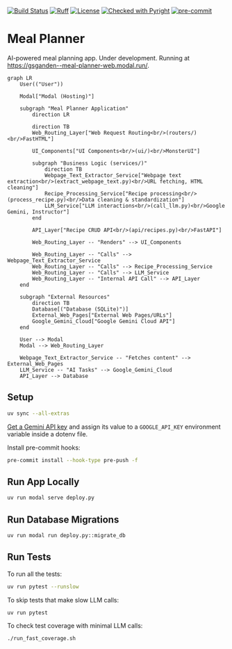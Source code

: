 [![Build Status](https://github.com/gsganden/meal_planner/actions/workflows/ci_cd.yml/badge.svg)](https://github.com/gsganden/meal_planner/actions/workflows/ci_cd.yml)
[![Ruff](https://img.shields.io/endpoint?url=https://raw.githubusercontent.com/astral-sh/ruff/main/assets/badge/v2.json)](https://github.com/astral-sh/ruff)
[![License](https://img.shields.io/badge/License-Apache_2.0-blue.svg)](https://opensource.org/licenses/Apache-2.0)
[![Checked with Pyright](https://img.shields.io/badge/type_checked-pyright-blue)](https://github.com/microsoft/pyright)
[![pre-commit](https://img.shields.io/badge/pre--commit-enabled-brightgreen?logo=pre-commit)](https://github.com/pre-commit/pre-commit)

# Meal Planner

AI-powered meal planning app. Under development. Running at https://gsganden--meal-planner-web.modal.run/.


```mermaid
graph LR
    User(("User"))

    Modal["Modal (Hosting)"]

    subgraph "Meal Planner Application"
        direction LR

        direction TB
        Web_Routing_Layer["Web Request Routing<br/>(routers/)<br/>FastHTML"]
        
        UI_Components["UI Components<br/>(ui/)<br/>MonsterUI"]

        subgraph "Business Logic (services/)"
            direction TB
            Webpage_Text_Extractor_Service["Webpage text extraction<br/>(extract_webpage_text.py)<br/>URL fetching, HTML cleaning"]
            Recipe_Processing_Service["Recipe processing<br/>(process_recipe.py)<br/>Data cleaning & standardization"]
            LLM_Service["LLM interactions<br/>(call_llm.py)<br/>Google Gemini, Instructor"]
        end

        API_Layer["Recipe CRUD API<br/>(api/recipes.py)<br/>FastAPI"]

        Web_Routing_Layer -- "Renders" --> UI_Components
        
        Web_Routing_Layer -- "Calls" --> Webpage_Text_Extractor_Service
        Web_Routing_Layer -- "Calls" --> Recipe_Processing_Service
        Web_Routing_Layer -- "Calls" --> LLM_Service
        Web_Routing_Layer -- "Internal API Call" --> API_Layer
    end

    subgraph "External Resources"
        direction TB
        Database[("Database (SQLite)")]
        External_Web_Pages["External Web Pages/URLs"]
        Google_Gemini_Cloud["Google Gemini Cloud API"]
    end

    User --> Modal
    Modal --> Web_Routing_Layer

    Webpage_Text_Extractor_Service -- "Fetches content" --> External_Web_Pages
    LLM_Service -- "AI Tasks" --> Google_Gemini_Cloud
    API_Layer --> Database
```

## Setup

```bash
uv sync --all-extras
```

[Get a Gemini API key](https://aistudio.google.com/apikey) and assign its value to a `GOOGLE_API_KEY` environment variable inside a dotenv file.

Install pre-commit hooks:

```bash
pre-commit install --hook-type pre-push -f
```

## Run App Locally

```bash
uv run modal serve deploy.py
```

## Run Database Migrations

```bash
uv run modal run deploy.py::migrate_db
```

## Run Tests

To run all the tests:

```bash
uv run pytest --runslow
```

To skip tests that make slow LLM calls:

```bash
uv run pytest
```

To check test coverage with minimal LLM calls:

```bash
./run_fast_coverage.sh
```
